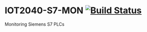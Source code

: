 # IOT2040-S7-MON [![Build Status](https://travis-ci.org/Bas-ProRail/resin-datacollector-edge.svg?branch=master)](https://travis-ci.org/Bas-ProRail/resin-datacollector-edge)

Monitoring Siemens S7 PLCs
